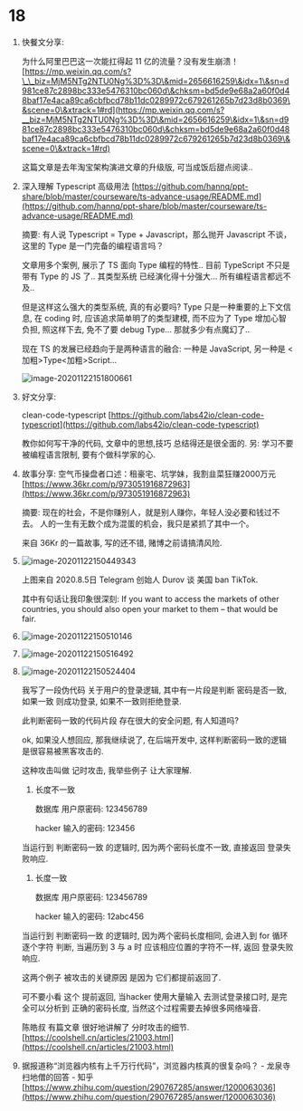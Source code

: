 # 18

1.  快餐文分享:

    为什么阿里巴巴这一次能扛得起 11 亿的流量？没有发生崩溃！ [https://mp.weixin.qq.com/s?\_\_biz=MjM5NTg2NTU0Ng%3D%3D\&mid=2656616259\&idx=1\&sn=d981ce87c2898bc333e5476310bc060d\&chksm=bd5de9e68a2a60f0d48baf17e4aca89ca6cbfbcd78b11dc0289972c679261265b7d23d8b0369\&scene=0\&xtrack=1#rd](https://mp.weixin.qq.com/s?__biz=MjM5NTg2NTU0Ng%3D%3D\&mid=2656616259\&idx=1\&sn=d981ce87c2898bc333e5476310bc060d\&chksm=bd5de9e68a2a60f0d48baf17e4aca89ca6cbfbcd78b11dc0289972c679261265b7d23d8b0369\&scene=0\&xtrack=1#rd)

    这篇文章是去年淘宝架构演进文章的升级版, 可当成饭后甜点阅读..
2.  深入理解 Typescript 高级用法 [https://github.com/hannq/ppt-share/blob/master/courseware/ts-advance-usage/README.md](https://github.com/hannq/ppt-share/blob/master/courseware/ts-advance-usage/README.md)

    摘要: 有人说 Typescript = Type + Javascript，那么抛开 Javascript 不谈，这里的 Type 是一门完备的编程语言吗？

    文章用多个案例, 展示了 TS 面向 Type 编程的特性.. 目前 TypeScript 不只是 带有 Type 的 JS 了.. 其类型系统 已经演化得十分强大... 所有编程语言都远不及..

    但是这样这么强大的类型系统, 真的有必要吗? Type 只是一种重要的上下文信息, 在 coding 时, 应该追求简单明了的类型建模, 而不应为了 Type 增加心智负担, 照这样下去, 免不了要 debug Type... 那就多少有点魔幻了..

    现在 TS 的发展已经趋向于是两种语言的融合: 一种是 JavaScript, 另一种是 <加粗>Type<加粗>Script...

    ![image-20201122151800661](../../../.gitbook/assets/image-20201122151800661.png)
3.  好文分享:

    clean-code-typescript [https://github.com/labs42io/clean-code-typescript](https://github.com/labs42io/clean-code-typescript)

    教你如何写干净的代码, 文章中的思想,技巧 总结得还是很全面的. 另: 学习不要被编程语言限制, 要有个做科学家的心.
4.  故事分享: 空气币操盘者口述：租豪宅、坑学妹，我割韭菜狂赚2000万元 [https://www.36kr.com/p/973051916872963](https://www.36kr.com/p/973051916872963)

    摘要: 现在的社会，不是你赚别人，就是别人赚你，年轻人没必要和钱过不去。 人的一生有无数个成为混蛋的机会，我只是紧抓了其中一个。

    来自 36Kr 的一篇故事, 写的还不错, 赌博之前请搞清风险.
5.  ![image-20201122150449343](<../../../.gitbook/assets/image-20201122150449343 (1).png>)

    上图来自 2020.8.5日 Telegram 创始人 Durov 谈 美国 ban TikTok.

    其中有句话让我印象很深刻: If you want to access the markets of other countries, you should also open your market to them – that would be fair.
6. ![image-20201122150510146](<../../../.gitbook/assets/image-20201122150510146 (3) (2).png>)
7. ![image-20201122150516492](../../../.gitbook/assets/image-20201122150516492.png)
8.  ![image-20201122150524404](<../../../.gitbook/assets/image-20201122150524404 (2) (1).png>)

    我写了一段伪代码 关于用户的登录逻辑, 其中有一片段是判断 密码是否一致, 如果一致 则成功登录, 如果不一致则拒绝登录.

    此判断密码一致的代码片段 存在很大的安全问题, 有人知道吗?

    ok, 如果没人想回应, 那我继续说了, 在后端开发中, 这样判断密码一致的逻辑是很容易被黑客攻击的.

    这种攻击叫做 记时攻击, 我举些例子 让大家理解.

    1.  长度不一致

        数据库 用户原密码: 123456789

        hacker 输入的密码: 123456

    当运行到 判断密码一致 的逻辑时, 因为两个密码长度不一致, 直接返回 登录失败响应.

    1.  长度一致

        数据库 用户原密码: 123456789

        hacker 输入的密码: 12abc456

    当运行到 判断密码一致 的逻辑时, 因为两个密码长度相同, 会进入到 for 循环逐个字符 判断, 当遍历到 3 与 a 时 应该相应位置的字符不一样, 返回 登录失败响应.

    这两个例子 被攻击的关键原因 是因为 它们都提前返回了.

    可不要小看 这个 提前返回, 当hacker 使用大量输入 去测试登录接口时, 是完全可以分析到 正确的密码长度, 当然这个过程需要去掉很多网络噪音.

    陈皓叔 有篇文章 很好地讲解了 分时攻击的细节. [https://coolshell.cn/articles/21003.html](https://coolshell.cn/articles/21003.html)
9. 据报道称“浏览器内核有上千万行代码”，浏览器内核真的很复杂吗？ - 龙泉寺扫地僧的回答 - 知乎 [https://www.zhihu.com/question/290767285/answer/1200063036](https://www.zhihu.com/question/290767285/answer/1200063036)

